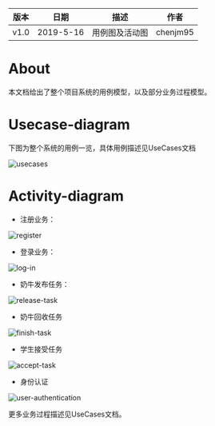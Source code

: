 | 版本 | 日期      | 描述 | 作者   |
| ---- | --------- | ---- | ------ |
| v1.0 | 2019-5-16 | 用例图及活动图 | chenjm95 |

# About
本文档给出了整个项目系统的用例模型，以及部分业务过程模型。



# Usecase-diagram
下图为整个系统的用例一览，具体用例描述见UseCases文档

![usecases](imgs/usecases.png)

# Activity-diagram

* 注册业务：

![register](imgs/register.PNG)

* 登录业务：

![log-in](imgs/log-in.png)

* 奶牛发布任务：

![release-task](imgs/release-task.png)

* 奶牛回收任务

![finish-task](imgs/finish-task.PNG)

* 学生接受任务

![accept-task](imgs/accept-task.png)

* 身份认证

![user-authentication](imgs/user-authentication.png)

更多业务过程描述见UseCases文档。
